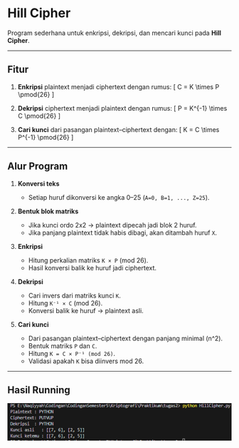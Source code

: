 # Hill Cipher

Program sederhana untuk enkripsi, dekripsi, dan mencari kunci pada **Hill Cipher**.  

---

## Fitur
1. **Enkripsi** plaintext menjadi ciphertext dengan rumus:
   \[
   C = K \times P \pmod{26}
   \]

2. **Dekripsi** ciphertext menjadi plaintext dengan rumus:
   \[
   P = K^{-1} \times C \pmod{26}
   \]

3. **Cari kunci** dari pasangan plaintext–ciphertext dengan:
   \[
   K = C \times P^{-1} \pmod{26}
   \]

---

## Alur Program
1. **Konversi teks**  
   - Setiap huruf dikonversi ke angka 0–25 (`A=0, B=1, ..., Z=25`).

2. **Bentuk blok matriks**  
   - Jika kunci ordo 2x2 → plaintext dipecah jadi blok 2 huruf.  
   - Jika panjang plaintext tidak habis dibagi, akan ditambah huruf `X`.

3. **Enkripsi**  
   - Hitung perkalian matriks `K × P` (mod 26).  
   - Hasil konversi balik ke huruf jadi ciphertext.

4. **Dekripsi**  
   - Cari invers dari matriks kunci `K`.  
   - Hitung `K⁻¹ × C` (mod 26).  
   - Konversi balik ke huruf → plaintext asli.

5. **Cari kunci**  
   - Dari pasangan plaintext–ciphertext dengan panjang minimal \(n^2\).  
   - Bentuk matriks `P` dan `C`.  
   - Hitung `K = C × P⁻¹ (mod 26)`.  
   - Validasi apakah `K` bisa diinvers mod 26.

---

## Hasil Running
![alt text](image.png)